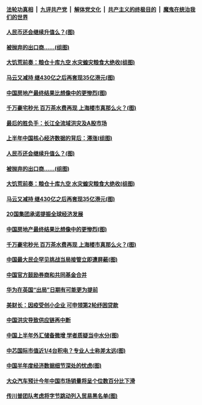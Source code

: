 

####  [法轮功真相](../../../../basic/blob/master/README.md?t=07201253) &nbsp;|&nbsp; [九评共产党](../../../../9ping.md/blob/master/README.md?t=07201253) &nbsp;|&nbsp; [解体党文化](../../../../jtdwh.md/blob/master/README.md?t=07201253)  &nbsp;|&nbsp; [共产主义的终极目的](../../../../gczydzjmd.md/blob/master/README.md?t=07201253) &nbsp;|&nbsp; [魔鬼在统治我们的世界](../../../../mgztzwmdsj.md/blob/master/README.md?t=07201253) 

#### [人民币还会继续升值么？(图)](../pages/p5/940252.md?t=07201253) 

#### [被抛弃的出口商……(组图)](../pages/p5/940254.md?t=07201253) 

#### [大饥荒前奏：粮仓十库九空 水灾蝗灾粮食大绝收(组图)](../pages/p5/940257.md?t=07201253) 

#### [马云又减持 继430亿之后再套现35亿港元(图)](../pages/p5/940225.md?t=07201253) 

#### [中国房地产最终结果比想像中的更惨烈(图)](../pages/p5/940161.md?t=07201253) 

#### [千万豪宅秒光 百万茶水费再现 上海楼市真那么火？(图)](../pages/p5/940171.md?t=07201253) 

#### [最后的胜负手：长江全流域洪灾及A股市场](../pages/p5/940275.md?t=07201253) 

#### [上半年中国核心经济数据的背后：滞涨(组图)](../pages/p5/940246.md?t=07201253) 

#### [人民币还会继续升值么？(图)](../pages/p5/940252.md?t=07201253) 

#### [被抛弃的出口商……(组图)](../pages/p5/940254.md?t=07201253) 

#### [大饥荒前奏：粮仓十库九空 水灾蝗灾粮食大绝收(组图)](../pages/p5/940257.md?t=07201253) 

#### [马云又减持 继430亿之后再套现35亿港元(图)](../pages/p5/940225.md?t=07201253) 

#### [20国集团承诺提振全球经济发展](../pages/p5/940192.md?t=07201253) 

#### [中国房地产最终结果比想像中的更惨烈(图)](../pages/p5/940161.md?t=07201253) 

#### [千万豪宅秒光 百万茶水费再现 上海楼市真那么火？(图)](../pages/p5/940171.md?t=07201253) 


#### [中国最大民企罕见挑战当局接管立即遭屏蔽(图)](../pages/p5/940143.md?t=07201253) 

#### [中国官方鼓励券商和共同基金合并](../pages/p5/940141.md?t=07201253) 

#### [华为在英国“出局”日期有可能更为提前](../pages/p5/940140.md?t=07201253) 

#### [美财长：因疫受创小企业 可申领第2轮纾困贷款](../pages/p5/940081.md?t=07201253) 

#### [中国洪灾导致供应链再中断](../pages/p5/940080.md?t=07201253) 

#### [中国上半年外汇储备微增 学者质疑当中水分(图)](../pages/p5/940052.md?t=07201253) 

#### [中芯国际市值近1/4台积电？专业人士称差太远(图)](../pages/p5/940069.md?t=07201253) 

#### [中国半年度经济数据细节深处的忧虑(图)](../pages/p5/940056.md?t=07201253) 

#### [大众汽车预计今年中国市场销量将呈个位数百分比下滑](../pages/p5/940042.md?t=07201253) 

#### [传川普团队考虑将字节跳动列入贸易黑名单(图)](../pages/p5/940040.md?t=07201253) 

